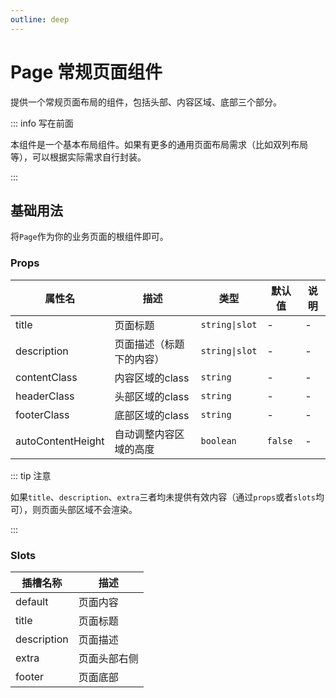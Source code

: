 ```yaml
---
outline: deep
---
```


# Page 常规页面组件

提供一个常规页面布局的组件，包括头部、内容区域、底部三个部分。

::: info 写在前面

本组件是一个基本布局组件。如果有更多的通用页面布局需求（比如双列布局等），可以根据实际需求自行封装。

:::

## 基础用法

将`Page`作为你的业务页面的根组件即可。

### Props

| 属性名 | 描述 | 类型 | 默认值 | 说明 |
| --- | --- | --- | --- | --- |
| title | 页面标题 | `string\|slot` | - | - |
| description | 页面描述（标题下的内容） | `string\|slot` | - | - |
| contentClass | 内容区域的class | `string` | - | - |
| headerClass | 头部区域的class | `string` | - | - |
| footerClass | 底部区域的class | `string` | - | - |
| autoContentHeight | 自动调整内容区域的高度 | `boolean` | `false` | - |

::: tip 注意

如果`title`、`description`、`extra`三者均未提供有效内容（通过`props`或者`slots`均可），则页面头部区域不会渲染。

:::

### Slots

| 插槽名称    | 描述         |
| ----------- | ------------ |
| default     | 页面内容     |
| title       | 页面标题     |
| description | 页面描述     |
| extra       | 页面头部右侧 |
| footer      | 页面底部     |
